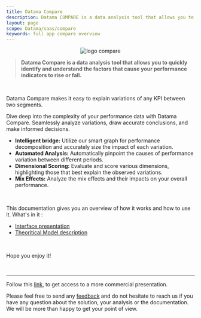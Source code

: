 ```yaml
---
title: Datama Compare
description: Datama COMPARE is a data analysis tool that allows you to quickly identify and understand the factors that cause your performance indicators to rise or fall.
layout: page
scope: Datama/saas/compare
keywords: full app compare overview
---
```


<center><img src="{{site.url}}/{{site.baseurl}}/core_app/new/images/compare_icon.jpg" alt="logo compare" /></center>

> **Datama Compare is a data analysis tool that allows you to quickly identify and understand the factors that cause your performance indicators to rise or fall.**

<br>

Datama Compare makes it easy to explain variations of any KPI between two segments.


Dive deep into the complexity of your performance data with Datama Compare. Seamlessly analyze variations, draw accurate conclusions, and make informed decisions.

<ul>
    <li><strong>Intelligent bridge:</strong> Utilize our smart graph for performance decomposition and accurately size the impact of each variation.</li>
    <li><strong>Automated Analysis:</strong> Automatically pinpoint the causes of performance variation between different periods.</li>
    <li><strong>Dimensional Scoring:</strong> Evaluate and score various dimensions, highlighting those that best explain the observed variations.</li>
    <li><strong>Mix Effects:</strong> Analyze the mix effects and their impacts on your overall performance.</li>
</ul>


<br>

This documentation gives you an overview of how it works and how to use it.
What's in it : 
- [Interface presentation]({{site.url}}/{{site.baseurl}}/core_app/new/compare/compare_interface.html)
- [Theoritical Model description]({{site.url}}/{{site.baseurl}}/core_app/new/compare/model/model.html)


<br>

Hope you enjoy it!

<br>

---------------------

Follow this [link](https://www.Datama.io/products/), to get access to a more commercial presentation.


Please feel free to send any [feedback](https://Datama.io/lets-talk/) and do not hesitate to reach us if you have any question about the solution, your analysis or the documentation. We will be more than happy to get your point of view.
